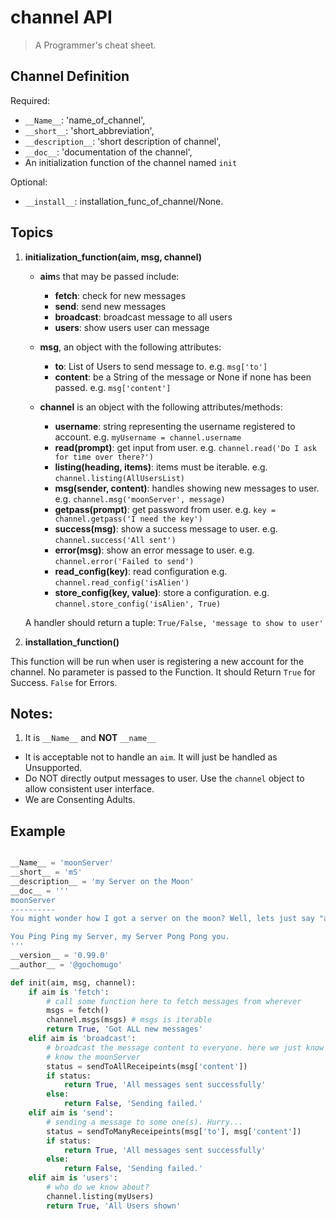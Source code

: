 
# channel API #

> A Programmer's cheat sheet.

## Channel Definition ##

Required:

* `__Name__`: 'name_of_channel',
* `__short__`: 'short_abbreviation',
* `__description__`: 'short description of channel',
* `__doc__`: 'documentation of the channel',
* An initialization function of the channel named `init`

Optional:

* `__install__`: installation_func_of_channel/None.


## Topics ##

1. **initialization_function(aim, msg, channel)**

    * **aim**s that may be passed include:

        - **fetch**: check for new messages
        - **send**: send new messages
        - **broadcast**: broadcast message to all users
        - **users**: show users user can message

    * **msg**, an object with the following attributes:

        - **to**: List of Users to send message to. e.g. `msg['to']`
        - **content**:  be a String of the message or None if none has been passed. e.g. `msg['content']`

    * **channel** is an object with the following attributes/methods:

        - **username**: string representing the username registered to account. e.g. `myUsername = channel.username`
        - **read(prompt)**: get input from user. e.g. `channel.read('Do I ask for time over there?')`
        - **listing(heading, items)**: items must be iterable. e.g. `channel.listing(AllUsersList)`
        - **msg(sender, content)**: handles showing new messages to user. e.g. `channel.msg('moonServer', message)`
        - **getpass(prompt)**: get password from user. e.g. `key = channel.getpass('I need the key')`
        - **success(msg)**: show a success message to user. e.g. `channel.success('All sent')`
        - **error(msg)**: show an error message to user. e.g. `channel.error('Failed to send')`
        - **read_config(key)**: read configuration e.g. `channel.read_config('isAlien')`
        - **store_config(key, value)**: store a configuration. e.g. `channel.store_config('isAlien', True)`

    A handler should return a tuple: `True/False, 'message to show to user'`

2. **installation_function()**

This function will be run when user is registering a new account for the channel. No parameter is passed to the Function. It should Return `True` for Success. `False` for Errors.


## Notes: ##

1. It is `__Name__` and **NOT** `__name__`
* It is acceptable not to handle an `aim`. It will just be handled as Unsupported.
* Do NOT directly output messages to user. Use the `channel` object to allow consistent user interface.
* We are Consenting Adults.

## Example ##

```python

__Name__ = 'moonServer'
__short__ = 'mS'
__description__ = 'my Server on the Moon'
__doc__ = '''
moonServer
----------
You might wonder how I got a server on the moon? Well, lets just say "am a tourist on planet Earth"

You Ping Ping my Server, my Server Pong Pong you.
'''
__version__ = '0.99.0'
__author__ = '@gochomugo'

def init(aim, msg, channel):
    if aim is 'fetch':
        # call some function here to fetch messages from wherever
        msgs = fetch()
        channel.msgs(msgs) # msgs is iterable
        return True, 'Got ALL new messages'
    elif aim is 'broadcast':
        # broadcast the message content to everyone. here we just know
        # know the moonServer
        status = sendToAllReceipeints(msg['content'])
        if status:
            return True, 'All messages sent successfully'
        else:
            return False, 'Sending failed.'
    elif aim is 'send':
        # sending a message to some one(s). Hurry...
        status = sendToManyReceipeints(msg['to'], msg['content'])
        if status:
            return True, 'All messages sent successfully'
        else:
            return False, 'Sending failed.'
    elif aim is 'users':
        # who do we know about?
        channel.listing(myUsers)
        return True, 'All Users shown'

```
